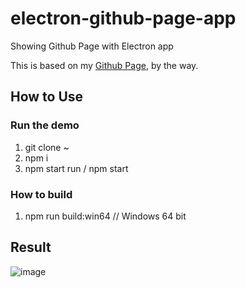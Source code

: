 # electron-github-page-app
Showing Github Page with Electron app

This is based on my <a href="https://yjg30737.github.io/">Github Page</a>, by the way.

## How to Use
### Run the demo
1. git clone ~
2. npm i
3. npm start run / npm start
### How to build
1. npm run build:win64 // Windows 64 bit

## Result

![image](https://user-images.githubusercontent.com/55078043/211143325-b6ed0d02-c209-443c-805d-456d3fd284a8.png)
